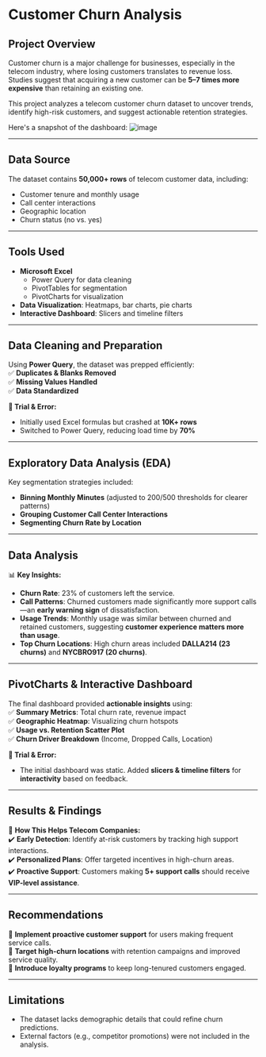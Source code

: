 # **Customer Churn Analysis**

## **Project Overview**  
Customer churn is a major challenge for businesses, especially in the telecom industry, where losing customers translates to revenue loss. Studies suggest that acquiring a new customer can be **5–7 times more expensive** than retaining an existing one.  

This project analyzes a telecom customer churn dataset to uncover trends, identify high-risk customers, and suggest actionable retention strategies.

Here's a snapshot of the dashboard:
![image](https://github.com/user-attachments/assets/1b8f1891-70f6-4070-b5b1-d440ca3680b9)


---

## **Data Source**  
The dataset contains **50,000+ rows** of telecom customer data, including:  
- Customer tenure and monthly usage  
- Call center interactions  
- Geographic location  
- Churn status (no vs. yes)  

---

## **Tools Used**  
- **Microsoft Excel**  
  - Power Query for data cleaning  
  - PivotTables for segmentation  
  - PivotCharts for visualization  
- **Data Visualization**: Heatmaps, bar charts, pie charts  
- **Interactive Dashboard**: Slicers and timeline filters  

---

## **Data Cleaning and Preparation**  
Using **Power Query**, the dataset was prepped efficiently:  
✅ **Duplicates & Blanks Removed**  
✅ **Missing Values Handled**  
✅ **Data Standardized**  

**🔎 Trial & Error:**  
- Initially used Excel formulas but crashed at **10K+ rows**  
- Switched to Power Query, reducing load time by **70%**  

---

## **Exploratory Data Analysis (EDA)**  
Key segmentation strategies included:  
- **Binning Monthly Minutes** (adjusted to 200/500 thresholds for clearer patterns)  
- **Grouping Customer Call Center Interactions**  
- **Segmenting Churn Rate by Location**  

---

## **Data Analysis**  
📊 **Key Insights:**  
- **Churn Rate**: 23% of customers left the service.  
- **Call Patterns**: Churned customers made significantly more support calls—an **early warning sign** of dissatisfaction.  
- **Usage Trends**: Monthly usage was similar between churned and retained customers, suggesting **customer experience matters more than usage**.  
- **Top Churn Locations**: High churn areas included **DALLA214 (23 churns)** and **NYCBRO917 (20 churns)**.  

---

## **PivotCharts & Interactive Dashboard**  
The final dashboard provided **actionable insights** using:  
✅ **Summary Metrics**: Total churn rate, revenue impact  
✅ **Geographic Heatmap**: Visualizing churn hotspots  
✅ **Usage vs. Retention Scatter Plot**  
✅ **Churn Driver Breakdown** (Income, Dropped Calls, Location)  

**🔎 Trial & Error:**  
- The initial dashboard was static. Added **slicers & timeline filters** for **interactivity** based on feedback.  

---

## **Results & Findings**  
🚀 **How This Helps Telecom Companies:**  
✔️ **Early Detection**: Identify at-risk customers by tracking high support interactions.  
✔️ **Personalized Plans**: Offer targeted incentives in high-churn areas.  
✔️ **Proactive Support**: Customers making **5+ support calls** should receive **VIP-level assistance**.  

---

## **Recommendations**  
🔹 **Implement proactive customer support** for users making frequent service calls.  
🔹 **Target high-churn locations** with retention campaigns and improved service quality.  
🔹 **Introduce loyalty programs** to keep long-tenured customers engaged.  

---

## **Limitations**  
- The dataset lacks demographic details that could refine churn predictions.  
- External factors (e.g., competitor promotions) were not included in the analysis.  
